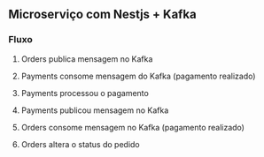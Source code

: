 ## Microserviço com Nestjs + Kafka

### Fluxo

1. Orders publica mensagem no Kafka

2. Payments consome mensagem do Kafka (pagamento realizado)

3. Payments processou o pagamento

4. Payments publicou mensagem no Kafka

5. Orders consome mensagem no Kafka (pagamento realizado)

6. Orders altera o status do pedido